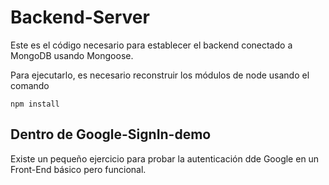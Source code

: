 # Backend-Server
Este es el código necesario para establecer el backend conectado a MongoDB usando Mongoose.

Para ejecutarlo, es necesario reconstruir los módulos de node usando el comando 

```
npm install
```

## Dentro de Google-SignIn-demo
Existe un pequeño ejercicio para probar la autenticación dde Google en un Front-End básico pero funcional.